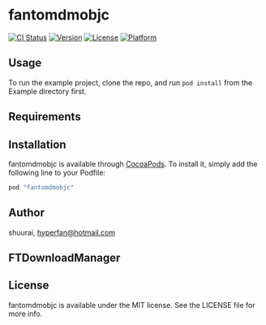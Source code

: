 # fantomdmobjc

[![CI Status](http://img.shields.io/travis/shuurai/fantomdmobjc.svg?style=flat)](https://travis-ci.org/shuurai/fantomdmobjc)
[![Version](https://img.shields.io/cocoapods/v/fantomdmobjc.svg?style=flat)](http://cocoapods.org/pods/fantomdmobjc)
[![License](https://img.shields.io/cocoapods/l/fantomdmobjc.svg?style=flat)](http://cocoapods.org/pods/fantomdmobjc)
[![Platform](https://img.shields.io/cocoapods/p/fantomdmobjc.svg?style=flat)](http://cocoapods.org/pods/fantomdmobjc)

## Usage

To run the example project, clone the repo, and run `pod install` from the Example directory first.

## Requirements

## Installation

fantomdmobjc is available through [CocoaPods](http://cocoapods.org). To install
it, simply add the following line to your Podfile:

```ruby
pod "fantomdmobjc"
```

## Author

shuurai, hyperfan@hotmail.com


## FTDownloadManager



## License

fantomdmobjc is available under the MIT license. See the LICENSE file for more info.
